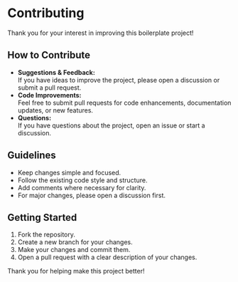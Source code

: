 # Contributing

Thank you for your interest in improving this boilerplate project!

## How to Contribute

- **Suggestions & Feedback:**  
  If you have ideas to improve the project, please open a discussion or submit a pull request.
- **Code Improvements:**  
  Feel free to submit pull requests for code enhancements, documentation updates, or new features.
- **Questions:**  
  If you have questions about the project, open an issue or start a discussion.

## Guidelines

- Keep changes simple and focused.
- Follow the existing code style and structure.
- Add comments where necessary for clarity.
- For major changes, please open a discussion first.

## Getting Started

1. Fork the repository.
2. Create a new branch for your changes.
3. Make your changes and commit them.
4. Open a pull request with a clear description of your changes.

Thank you for helping make this project better!

